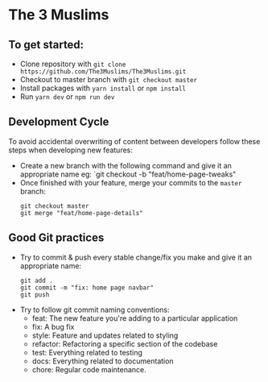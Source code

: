 # The 3 Muslims

## To get started:
- Clone repository with `git clone https://github.com/The3Muslims/The3Muslims.git`
- Checkout to master branch with `git checkout master`
- Install packages with `yarn install` or `npm install`
- Run `yarn dev` or `npm run dev`

## Development Cycle
To avoid accidental overwriting of content between developers follow these steps when developing new features:
- Create a new branch with the following command and give it an appropriate name eg:
  `git checkout -b "feat/home-page-tweaks"
- Once finished with your feature, merge your commits to the `master` branch:
  ```
  git checkout master
  git merge "feat/home-page-details"
  ```

## Good Git practices
- Try to commit & push every stable change/fix you make and give it an appropriate name:
  ```
  git add .
  git commit -m "fix: home page navbar"
  git push
  ```
- Try to follow git commit naming conventions:
    - feat: The new feature you're adding to a particular application
    - fix: A bug fix
    - style: Feature and updates related to styling
    - refactor: Refactoring a specific section of the codebase
    - test: Everything related to testing
    - docs: Everything related to documentation
    - chore: Regular code maintenance.